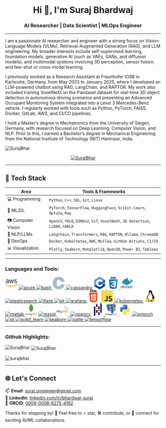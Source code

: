 <h1 align="center">Hi 👋, I'm Suraj Bhardwaj</h1>
<h3 align="center">AI Researcher | Data Scientist | MLOps Engineer </h3>

---

I am a passionate AI researcher and engineer with a strong focus on Vision-Language Models (VLMs), Retrieval-Augmented Generation (RAG), and LLM engineering. My broader interests include self-supervised learning, foundation models, generative AI (such as VAEs, GANs, and diffusion models), and multimodal systems involving 3D perception, sensor fusion, and few-shot or cross-modal learning.

I previously worked as a Research Assistant at Fraunhofer IOSB in Karlsruhe, Germany, from May 2023 to January 2025, where I developed an LLM-powered chatbot using RAG, LangChain, and RAPTOR. My work also included training VoxelNeXt on the Pandaset dataset for real-time 3D object detection in autonomous driving scenarios and presenting an Advanced Occupant Monitoring System integrated into a Level 3 Mercedes-Benz vehicle. I regularly worked with tools such as Python, PyTorch, FAISS, Docker, GitLab, AWS, and CI/CD pipelines.

I hold a Master’s degree in Mechatronics from the University of Siegen, Germany, with research focused on Deep Learning, Computer Vision, and NLP. Prior to this, I earned a Bachelor’s degree in Mechanical Engineering from the National Institute of Technology (NIT) Hamirpur, India.

<p align="left"> <img src="https://komarev.com/ghpvc/?username=SurajBhar&label=Profile%20views&color=0e75b6&style=flat" alt="SurajBhar" /> </p>
<p align="center"> <a href="https://github.com/ryo-ma/github-profile-trophy"><img src="https://github-profile-trophy.vercel.app/?username=SurajBhar" alt="SurajBhar" /></a> </p>

---

## 🧰 Tech Stack

| Area | Tools & Frameworks |
|------|--------------------|
| 💻 Programming | `Python`, `C++`, `SQL`, `Git`, `Linux` |
| 🧪 ML/DL | `PyTorch`, `TensorFlow`, `HuggingFace`, `Scikit-learn`, `Optuna`, `Ray` |
| 📷 Computer Vision | `OpenCV`, `YOLO`, `DINOv2`, `ViT`, `VoxelNeXt`, `3D Detection`, `LiDAR`, `CARLA` |
| 🧠 NLP/LLMs | `LangChain`, `Transformers`, `RAG`, `RAPTOR`, `Ollama`, `ChromaDB` |
| 🚀 DevOps | `Docker`, `Kubernetes`, `AWS`, `MLFlow`, `GitHub Actions`, `CI/CD` |
| 📊 Visualization | `Plotly`, `Seaborn`, `Matplotlib`, `Open3D`, `Power BI`, `Tableau` |

---
<h3 align="left">Languages and Tools:</h3>
<p align="left"> <a href="https://aws.amazon.com" target="_blank" rel="noreferrer"> <img src="https://raw.githubusercontent.com/devicons/devicon/master/icons/amazonwebservices/amazonwebservices-original-wordmark.svg" alt="aws" width="40" height="40"/> </a> <a href="https://azure.microsoft.com/en-in/" target="_blank" rel="noreferrer"> <img src="https://www.vectorlogo.zone/logos/microsoft_azure/microsoft_azure-icon.svg" alt="azure" width="40" height="40"/> </a> <a href="https://www.gnu.org/software/bash/" target="_blank" rel="noreferrer"> <img src="https://www.vectorlogo.zone/logos/gnu_bash/gnu_bash-icon.svg" alt="bash" width="40" height="40"/> </a> <a href="https://www.cprogramming.com/" target="_blank" rel="noreferrer"> <img src="https://raw.githubusercontent.com/devicons/devicon/master/icons/c/c-original.svg" alt="c" width="40" height="40"/> </a> <a href="https://cassandra.apache.org/" target="_blank" rel="noreferrer"> <img src="https://www.vectorlogo.zone/logos/apache_cassandra/apache_cassandra-icon.svg" alt="cassandra" width="40" height="40"/> </a> <a href="https://www.w3schools.com/cpp/" target="_blank" rel="noreferrer"> <img src="https://raw.githubusercontent.com/devicons/devicon/master/icons/cplusplus/cplusplus-original.svg" alt="cplusplus" width="40" height="40"/> </a> <a href="https://www.w3schools.com/css/" target="_blank" rel="noreferrer"> <img src="https://raw.githubusercontent.com/devicons/devicon/master/icons/css3/css3-original-wordmark.svg" alt="css3" width="40" height="40"/> </a> <a href="https://www.docker.com/" target="_blank" rel="noreferrer"> <img src="https://raw.githubusercontent.com/devicons/devicon/master/icons/docker/docker-original-wordmark.svg" alt="docker" width="40" height="40"/> </a> <a href="https://www.elastic.co" target="_blank" rel="noreferrer"> <img src="https://www.vectorlogo.zone/logos/elastic/elastic-icon.svg" alt="elasticsearch" width="40" height="40"/> </a> <a href="https://flask.palletsprojects.com/" target="_blank" rel="noreferrer"> <img src="https://www.vectorlogo.zone/logos/pocoo_flask/pocoo_flask-icon.svg" alt="flask" width="40" height="40"/> </a> <a href="https://git-scm.com/" target="_blank" rel="noreferrer"> <img src="https://www.vectorlogo.zone/logos/git-scm/git-scm-icon.svg" alt="git" width="40" height="40"/> </a> <a href="https://grafana.com" target="_blank" rel="noreferrer"> <img src="https://www.vectorlogo.zone/logos/grafana/grafana-icon.svg" alt="grafana" width="40" height="40"/> </a> <a href="https://www.w3.org/html/" target="_blank" rel="noreferrer"> <img src="https://raw.githubusercontent.com/devicons/devicon/master/icons/html5/html5-original-wordmark.svg" alt="html5" width="40" height="40"/> </a> <a href="https://developer.mozilla.org/en-US/docs/Web/JavaScript" target="_blank" rel="noreferrer"> <img src="https://raw.githubusercontent.com/devicons/devicon/master/icons/javascript/javascript-original.svg" alt="javascript" width="40" height="40"/> </a> <a href="https://kubernetes.io" target="_blank" rel="noreferrer"> <img src="https://www.vectorlogo.zone/logos/kubernetes/kubernetes-icon.svg" alt="kubernetes" width="40" height="40"/> </a> <a href="https://www.linux.org/" target="_blank" rel="noreferrer"> <img src="https://raw.githubusercontent.com/devicons/devicon/master/icons/linux/linux-original.svg" alt="linux" width="40" height="40"/> </a> <a href="https://www.mathworks.com/" target="_blank" rel="noreferrer"> <img src="https://upload.wikimedia.org/wikipedia/commons/2/21/Matlab_Logo.png" alt="matlab" width="40" height="40"/> </a> <a href="https://www.mongodb.com/" target="_blank" rel="noreferrer"> <img src="https://raw.githubusercontent.com/devicons/devicon/master/icons/mongodb/mongodb-original-wordmark.svg" alt="mongodb" width="40" height="40"/> </a> <a href="https://www.microsoft.com/en-us/sql-server" target="_blank" rel="noreferrer"> <img src="https://www.svgrepo.com/show/303229/microsoft-sql-server-logo.svg" alt="mssql" width="40" height="40"/> </a> <a href="https://www.mysql.com/" target="_blank" rel="noreferrer"> <img src="https://raw.githubusercontent.com/devicons/devicon/master/icons/mysql/mysql-original-wordmark.svg" alt="mysql" width="40" height="40"/> </a> <a href="https://opencv.org/" target="_blank" rel="noreferrer"> <img src="https://www.vectorlogo.zone/logos/opencv/opencv-icon.svg" alt="opencv" width="40" height="40"/> </a> <a href="https://pandas.pydata.org/" target="_blank" rel="noreferrer"> <img src="https://raw.githubusercontent.com/devicons/devicon/2ae2a900d2f041da66e950e4d48052658d850630/icons/pandas/pandas-original.svg" alt="pandas" width="40" height="40"/> </a> <a href="https://www.postgresql.org" target="_blank" rel="noreferrer"> <img src="https://raw.githubusercontent.com/devicons/devicon/master/icons/postgresql/postgresql-original-wordmark.svg" alt="postgresql" width="40" height="40"/> </a> <a href="https://www.python.org" target="_blank" rel="noreferrer"> <img src="https://raw.githubusercontent.com/devicons/devicon/master/icons/python/python-original.svg" alt="python" width="40" height="40"/> </a> <a href="https://pytorch.org/" target="_blank" rel="noreferrer"> <img src="https://www.vectorlogo.zone/logos/pytorch/pytorch-icon.svg" alt="pytorch" width="40" height="40"/> </a> <a href="https://www.qt.io/" target="_blank" rel="noreferrer"> <img src="https://upload.wikimedia.org/wikipedia/commons/0/0b/Qt_logo_2016.svg" alt="qt" width="40" height="40"/> </a> <a href="https://scikit-learn.org/" target="_blank" rel="noreferrer"> <img src="https://upload.wikimedia.org/wikipedia/commons/0/05/Scikit_learn_logo_small.svg" alt="scikit_learn" width="40" height="40"/> </a> <a href="https://seaborn.pydata.org/" target="_blank" rel="noreferrer"> <img src="https://seaborn.pydata.org/_images/logo-mark-lightbg.svg" alt="seaborn" width="40" height="40"/> </a> <a href="https://www.sqlite.org/" target="_blank" rel="noreferrer"> <img src="https://www.vectorlogo.zone/logos/sqlite/sqlite-icon.svg" alt="sqlite" width="40" height="40"/> </a> <a href="https://www.tensorflow.org" target="_blank" rel="noreferrer"> <img src="https://www.vectorlogo.zone/logos/tensorflow/tensorflow-icon.svg" alt="tensorflow" width="40" height="40"/> </a> </p>

---

<h3 align="left">Github Highlights:</h3>
<p><img align="left" src="https://github-readme-stats.vercel.app/api/top-langs?username=SurajBhar&show_icons=true&locale=en&layout=compact" alt="SurajBhar" /></p>

<p>&nbsp;<img align="center" src="https://github-readme-stats.vercel.app/api?username=SurajBhar&show_icons=true&locale=en" alt="SurajBhar" /></p>

<p><img align="center" src="https://github-readme-streak-stats.herokuapp.com/?user=surajbhar&" alt="surajbhar" /></p>

---
## 🌐 Let's Connect

📫 **Email**: [suraj.unisiegen@gmail.com](mailto:suraj.unisiegen@gmail.com)  
🔗 **LinkedIn**: [linkedin.com/in/bhardwaj-suraj](https://www.linkedin.com/in/bhardwaj-suraj)   
🧪 **ORCID**: [0009-0008-6275-4162](https://orcid.org/my-orcid?orcid=0009-0008-6275-4162)

Thanks for stopping by! 🚀  Feel free to ⭐ star, 🛠 contribute, or 💬 connect for exciting AI/ML collaborations.
